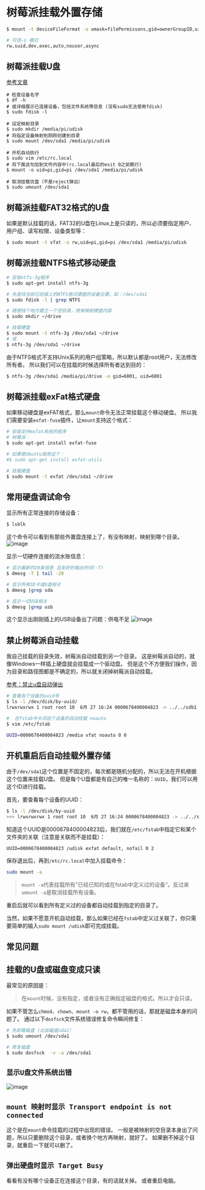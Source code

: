 # 树莓派挂载外置存储

```sh
$ mount -t deviceFileFormat -o umask=filePermissons,gid=ownerGroupID,uid=ownerID /device /mountpoint

# 可选-o 模式
rw,suid,dev,exec,auto,nouser,async
```

## 树莓派挂载U盘
[参考文章](https://segmentfault.com/a/1190000014173634)

```shell
# 检查设备名字
$ df -h
# 或详细展示已连接设备，包括文件系统等信息 (没有sudo无法使用fdisk)
$ sudo fdisk -l

# 设定映射目录
$ sudo mkdir /media/pi/udisk
# 将指定设备映射到刚刚创建到目录
$ sudo mount /dev/sda1 /media/pi/udisk

# 开机自动执行
$ sudo vim /etc/rc.local
# 将下面这句加到文件内容中(rc.local最后的exit 0之前都行)
$ mount -o uid=pi,gid=pi /dev/sda1 /media/pi/udisk

# 取消挂载优盘（不是reject弹出）
$ sudo umount /dev/sda1
```

## 树莓派挂载FAT32格式的U盘
如果是默认挂载的话，FAT32的U盘在Linux上是只读的，所以必须要指定用户、用户组、读写权限、设备类型等：

```sh
$ sudo mount -t vfat -o rw,uid=pi,gid=pi /dev/sda1 /media/pi/udisk
```


## 树莓派挂载NTFS格式移动硬盘

```sh
# 安装ntfs-3g程序
$ sudo apt-get install ntfs-3g

# 先查找当前已经插上的NTFS格式硬盘的设备位置，如：/dev/sda1
$ sudo fdisk -l | grep NTFS

# 随便找个地方建立一个空目录，用来映射硬盘内容
$ sudo mkdir ~/drive

# 挂载硬盘
$ sudo mount -t ntfs-3g /dev/sda1 ~/drive
# 或
$ ntfs-3g /dev/sda1 ~/drive
```

由于NTFS格式不支持Unix系列的用户组策略，所以默认都是root用户，无法修改所有者。
所以我们可以在挂载的时候选择所有者达到目的：
```sh
$ ntfs-3g /dev/sda1 /media/pi/drive -o gid=6001, uid=6001
```


## 树莓派挂载exFat格式硬盘
如果移动硬盘是exFAT格式，那么`mount`命令无法正常挂载这个移动硬盘。
所以我们需要安装`exfat-fuse`插件，让`mount`支持这个格式：
```sh
# 安装支持exfat系统的程序 
# 树莓派：
$ sudo apt-get install exfat-fuse

# 如果是Ubuntu就用这个：
#$ sudo apt-get install exfat-utils

# 挂载硬盘
$ sudo mount -t exfat /dev/sda1 ~/drive
```



## 常用硬盘调试命令

显示所有正常连接的存储设备：
```sh
$ lsblk
```
这个命令可以看到有那些外置盘连接上了，有没有映射，映射到哪个目录。
![image](https://user-images.githubusercontent.com/14041622/42690227-0656113c-86d6-11e8-99c9-803e5a3d9895.png)

显示一切硬件连接的流水账信息：
```sh
# 显示最新的20条信息 且友好的输出时间(-T)
$ dmesg -T | tail -20

# 显示所有SD卡或U盘相关
$ dmesg |grep sda

# 显示一切USB相关
$ dmesg |grep usb
```
这个显示出刚刚插上的USB设备出了问题：供电不足
![image](https://user-images.githubusercontent.com/14041622/42723600-7e230b9e-8793-11e8-9b54-1a91926ee53c.png)


## 禁止树莓派自动挂载
我自己挂载的目录失效，树莓派自动挂载到另一个目录。
这是树莓派自动的，就像Windows一样插上硬盘就会挂载成一个驱动盘。
但是这个不方便我们操作，因为目录和路径图都是不确定的，所以就关闭掉树莓派自动挂载。

[参考：禁止u盘自动弹出](https://blog.csdn.net/luckywang1103/article/details/50829812)

```sh
# 查看各个设备的uuid号
$ ls -l /dev/disk/by-uuid/
lrwxrwxrwx 1 root root 10  6月 27 16:24 0000678400004823 -> ../../sdb1

#  在fstab中关闭这个设备的自动挂载 noauto
$ vim /etc/fstab

UUID=0000678400004823 /media vfat noauto 0 0
```

## 开机重启后自动挂载外置存储
由于`/dev/sda1`这个位置是不固定的，每次都是随机分配的，所以无法在开机根据这个位置来挂载U盘。
但是每个U盘都是有自己的唯一名称的：`UUID`，我们可以用这个ID进行挂载。

首先，要查看每个设备的UUID：
```sh
$ ls -l /dev/disk/by-uuid
>>> lrwxrwxrwx 1 root root 10  6月 27 16:24 0000678400004823 -> ../../sdb1
```

知道这个UUID是0000678400004823后，我们就在`/etc/fstab`中指定它和某个文件夹的关联（注意是关联而不是挂载）：
```
UUID=0000678400004823 /udisk exfat default, nofail 0 2
```
保存退出后，再到`/etc/rc.local`中加入挂载命令：
```sh
sudo mount -a
```

> `mount -a`代表挂载所有”已经已知的或在fstab中定义过的设备“。反过来`umount -a`是取消挂载所有设备。

重启后就可以看到所有定义过的设备都自动挂载到指定的目录了。

当然，如果不愿意开机自动挂载，那么如果已经在`fstab`中定义过关联了，你只需要简单的输入`sudo mount /udisk`即可完成挂载。


## 常见问题

## 挂载的U盘或磁盘变成只读

最常见的原因是：
> 在`mount`时候，没有指定，或者没有正确指定磁盘的格式。所以才会只读。

如果不管怎么`chmod`、`chown`、`mount -o rw`，都不管用的话，那就是磁盘本身的问题了。
通过以下`dosfsck`文件系统错误修复命令瞬间修复：
```sh
# 先卸载磁盘 (比如磁盘sda1）
$ sudo umount /dev/sda1

# 修复磁盘
$ sudo dosfsck  -v -a /dev/sda1
```

## `显示U盘文件系统出错`
![image](https://user-images.githubusercontent.com/14041622/45750661-4f5a9500-bc42-11e8-9ada-40d9e11c4693.png)



## `mount 映射时显示 Transport endpoint is not connected`
这个是在`mount`命令挂载的过程中出现的错误。
一般是被映射的空目录本身出了问题，所以只要删除这个目录，或者换个地方再映射，就好了。
如果删不掉这个目录，就重启一下就可以删了。

## `弹出硬盘时显示 Target Busy`
看看有没有哪个设备正在连接这个目录，有的话就关掉。
或者重启电脑。